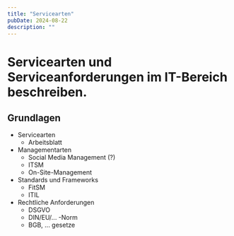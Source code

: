 ```yaml
---
title: "Servicearten"
pubDate: 2024-08-22
description: ""
---
```


# Servicearten und Serviceanforderungen im IT-Bereich beschreiben.

## Grundlagen
  - Servicearten
    - Arbeitsblatt
  - Managementarten
    - Social Media Management (?)
    - ITSM
    - On-Site-Management
  - Standards und Frameworks
    - FitSM
    - ITIL
  - Rechtliche Anforderungen
    - DSGVO
    - DIN/EU/... -Norm
    - BGB, ... gesetze

